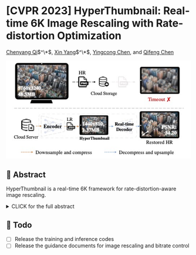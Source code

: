 # [CVPR 2023] HyperThumbnail: Real-time 6K Image Rescaling with Rate-distortion Optimization

[Chenyang Qi](https://chenyangqiqi.github.io/)$^\*$, [Xin Yang](https://www.linkedin.com/in/abnervictor/)$^\*$, [Yingcong Chen](https://www.yingcong.me), and [Qifeng Chen](https://cqf.io)


<div align=center>
<img src="task_overview.jpg"/>
</div>


## 🎏 Abstract

HyperThumbnail is a real-time 6K framework for rate-distortion-aware image rescaling.
<details><summary>CLICK for the full abstract</summary>


> Contemporary image rescaling aims at embedding a high-resolution (HR) image into a low-resolution (LR) thumbnail image that contains embedded information for HR image reconstruction. Unlike traditional image super-resolution, this enables high-fidelity HR image restoration faithful to the original one, given the embedded information in the LR thumbnail. However, state-of-the-art image rescaling methods do not optimize the LR image file size for efficient sharing and fall short of real-time performance for ultra-high-resolution (\eg, 6K) image reconstruction.
To address these two challenges, we propose a novel framework (HyperThumbnail) for real-time 6K rate-distortion-aware image rescaling. 
Our framework first embeds an HR image into a JPEG LR thumbnail by an encoder with our proposed quantization prediction module, which minimizes the file size of the embedding LR JPEG thumbnail while maximizing HR reconstruction quality. Then, an efficient frequency-aware decoder reconstructs a high-fidelity HR image from the LR one in real time. Extensive experiments demonstrate that our framework outperforms previous image rescaling baselines in rate-distortion performance and can perform 6K image reconstruction in real time.
</details>


## 🚧 Todo

- [ ] Release the training and inference codes
- [ ] Release the guidance documents for image rescaling and bitrate control
